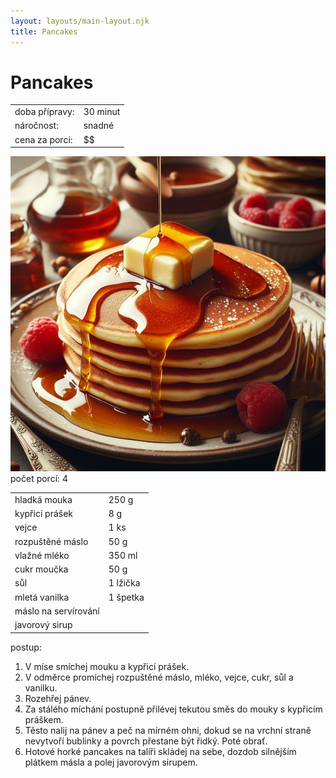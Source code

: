 ```yaml
---
layout: layouts/main-layout.njk
title: Pancakes
---
```


<div class="recipe">

<div class="recipe__title">

# Pancakes

</div>

<div class="recipe__preparation-overview">
    <table>
    <tr>
        <td>doba přípravy:</td>
        <td>30 minut</td>
    </tr>
    <tr>
        <td>náročnost:</td>
        <td>snadné</td>
    </tr>
    <tr>
        <td>cena za porci:</td>
        <td>$$</td>
    </tr>
    </table>
</div>

<img class="recipe__photo" src="/images/pancakes.jpg" alt="Pancakes">

<div class="recipe__portions">
počet porcí: 4 
</div>


<div class="recipe__ingredients">
    <table>
        <tr>
            <td>hladká mouka</td>
            <td>250 g</td>
        </tr>
        <tr>
            <td>kypřicí prášek</td>
            <td>8 g</td>
        </tr>
        <tr>
            <td>vejce</td>
            <td>1 ks</td>
        </tr>
        <tr>
            <td>rozpuštěné máslo</td>
            <td>50 g</td>
        </tr>
        <tr>
            <td>vlažné mléko</td>
            <td>350 ml</td>
        </tr>
        <tr>
            <td>cukr moučka</td>
            <td>50 g</td>
        </tr>
        <tr>
            <td>sůl</td>
            <td>1 lžička</td>
        </tr>
        <tr>
            <td>mletá vanilka</td>
            <td>1 špetka</td>
        </tr>
        <tr>
            <td>máslo na servírování</td>
            <td></td>
        </tr>
        <tr>
            <td>javorový sirup</td>
            <td></td>
        </tr>
    </table>
</div>

<div class="recipe__howto">

postup:
1. V míse smíchej mouku a kypřicí prášek.
2. V odměrce promíchej rozpuštěné máslo, mléko, vejce, cukr, sůl a vanilku.
3. Rozehřej pánev.
4. Za stálého míchání postupně přilévej tekutou směs do mouky s kypřicím práškem.
5. Těsto nalij na pánev a peč na mírném ohni, dokud se na vrchní straně nevytvoří bublinky a povrch přestane být řidký. Poté obrať.
6. Hotové horké pancakes na talíři skládej na sebe, dozdob silnějším plátkem másla a polej javorovým sirupem.
</div>

</div>